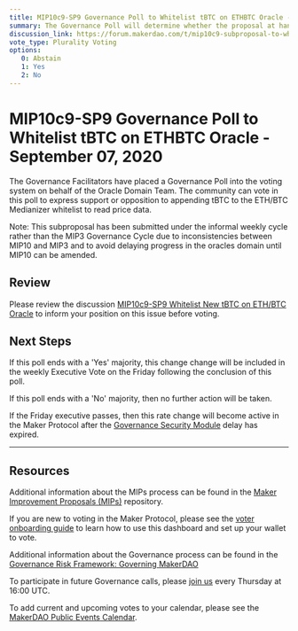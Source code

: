 ```yaml
---
title: MIP10c9-SP9 Governance Poll to Whitelist tBTC on ETHBTC Oracle - September 7, 2020
summary: The Governance Poll will determine whether the proposal at hand will proceed to an Executive Vote. 
discussion_link: https://forum.makerdao.com/t/mip10c9-subproposal-to-whitelist-new-tbtc-oracle-access/3805
vote_type: Plurality Voting
options:
   0: Abstain
   1: Yes
   2: No
---
```

# MIP10c9-SP9 Governance Poll to Whitelist tBTC on ETHBTC Oracle - September 07, 2020

The Governance Facilitators have placed a Governance Poll into the voting system on behalf of the Oracle Domain Team. The community can vote in this poll to express support or opposition to appending tBTC to the ETH/BTC Medianizer whitelist to read price data.

Note: This subproposal has been submitted under the informal weekly cycle rather than the MIP3 Governance Cycle due to inconsistencies between MIP10 and MIP3 and to avoid delaying progress in the oracles domain until MIP10 can be amended.

## Review

Please review the discussion [MIP10c9-SP9 Whitelist New tBTC on ETH/BTC Oracle](https://forum.makerdao.com/t/mip10c9-subproposal-to-whitelist-new-tbtc-oracle-access/3805) to inform your position on this issue before voting.

## Next Steps

If this poll ends with a 'Yes' majority, this change change will be included in the weekly Executive Vote on the Friday following the conclusion of this poll.

If this poll ends with a 'No' majority, then no further action will be taken.

If the Friday executive passes, then this rate change will become active in the Maker Protocol after the [Governance Security Module](https://forum.makerdao.com/tag/govsec-module) delay has expired.

---

## Resources

Additional information about the MIPs process can be found in the [Maker Improvement Proposals (MIPs)](https://github.com/makerdao/mips) repository.

If you are new to voting in the Maker Protocol, please see the [voter onboarding guide](https://community-development.makerdao.com/onboarding/voter-onboarding) to learn how to use this dashboard and set up your wallet to vote.

Additional information about the Governance process can be found in the [Governance Risk Framework: Governing MakerDAO](https://community-development.makerdao.com/governance/governance-risk-framework)

To participate in future Governance calls, please [join us](https://community-development.makerdao.com/governance/governance-and-risk-meetings) every Thursday at 16:00 UTC.

To add current and upcoming votes to your calendar, please see the [MakerDAO Public Events Calendar](https://calendar.google.com/calendar/embed?src=makerdao.com_3efhm2ghipksegl009ktniomdk%40group.calendar.google.com&ctz=America%2FLos_Angeles).
